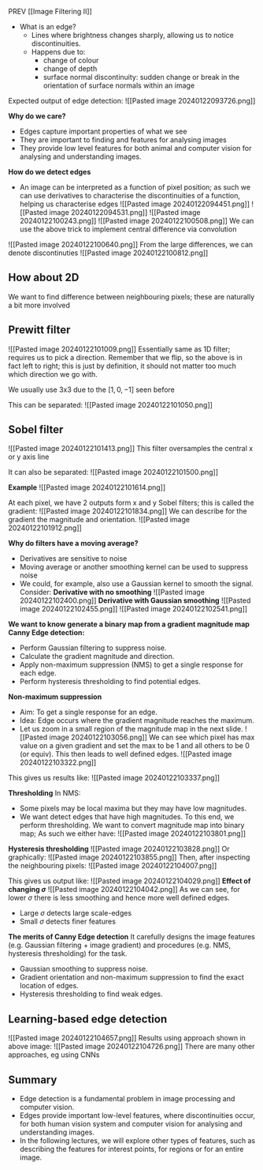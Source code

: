 PREV [[Image Filtering II]]

- What is an edge?
	- Lines where brightness changes sharply, allowing us to notice discontinuities.
	- Happens due to:
		- change of colour
		- change of depth
		- surface normal discontinuity: sudden change or break in the orientation of surface normals within an image 

Expected output of edge detection:
![[Pasted image 20240122093726.png]]

**Why do we care?**
- Edges capture important properties of what we see
- They are important to finding and features for analysing images
- They provide low level features for both animal and computer vision for analysing and understanding images.

**How do we detect edges**
- An image can be interpreted as a function of pixel position; as such we can use derivatives to characterise the discontinuities of a function, helping us characterise edges
![[Pasted image 20240122094451.png]]
![[Pasted image 20240122094531.png]]
![[Pasted image 20240122100243.png]]
![[Pasted image 20240122100508.png]]
We can use the above trick to implement central difference via convolution 

![[Pasted image 20240122100640.png]]
From the large differences, we can denote discontinuties
![[Pasted image 20240122100812.png]]
## How about 2D

We want to find difference between neighbouring pixels; these are naturally a bit more involved
## Prewitt filter
![[Pasted image 20240122101009.png]]
Essentially same as 1D filter; requires us to pick a direction.
Remember that we flip, so the above is in fact left to right; this is just by definition, it should not matter too much which direction we go with.

We usually use 3x3 due to the $[1, 0, -1]$ seen before

This can be separated:
![[Pasted image 20240122101050.png]]

## Sobel filter
![[Pasted image 20240122101413.png]]
This filter oversamples the central x or y axis line

It can also be separated:
![[Pasted image 20240122101500.png]]

**Example**
![[Pasted image 20240122101614.png]]

At each pixel, we have 2 outputs form x and y Sobel filters; this is called the gradient:
![[Pasted image 20240122101834.png]]
We can describe for the gradient the magnitude and orientation.
![[Pasted image 20240122101912.png]]

**Why do filters have a moving average?**
- Derivatives are sensitive to noise
- Moving average or another smoothing kernel can be used to suppress noise
- We could, for example, also use a Gaussian kernel to smooth the signal.
Consider:
**Derivative with no smoothing**
![[Pasted image 20240122102400.png]]
**Derivative with Gaussian smoothing**
![[Pasted image 20240122102455.png]]
![[Pasted image 20240122102541.png]]

**We want to know generate a binary map from a gradient magnitude map**
**Canny Edge detection:**
- Perform Gaussian filtering to suppress noise.
- Calculate the gradient magnitude and direction.  
- Apply non-maximum suppression (NMS) to get a single response for each edge. 
- Perform hysteresis thresholding to find potential edges.

**Non-maximum suppression**
- Aim: To get a single response for an edge.
- Idea: Edge occurs where the gradient magnitude reaches the maximum.
- Let us zoom in a small region of the magnitude map in the next slide.
![[Pasted image 20240122103056.png]]
We can see which pixel has max value on a given gradient and set the max to be 1 and all others to be 0 (or equiv). This then leads to well defined edges.
![[Pasted image 20240122103322.png]]

This gives us results like:
![[Pasted image 20240122103337.png]]

**Thresholding**
In NMS:
- Some pixels may be local maxima but they may have low magnitudes.
- We want detect edges that have high magnitudes. To this end, we perform thresholding.
We want to convert magnitude map into binary map;
As such we either have: 
![[Pasted image 20240122103801.png]]

**Hysteresis thresholding**
![[Pasted image 20240122103828.png]]
Or graphically:
![[Pasted image 20240122103855.png]]
Then, after inspecting the neighbouring pixels:
![[Pasted image 20240122104007.png]]

This gives us output like:
![[Pasted image 20240122104029.png]]
**Effect of changing $\sigma$**
![[Pasted image 20240122104042.png]]
As we can see, for lower $\sigma$ there is less smoothing and hence more well defined edges. 
- Large $\sigma$ detects large scale-edges
- Small $\sigma$ detects finer features

**The merits of Canny Edge detection**
It carefully designs the image features (e.g. Gaussian filtering + image gradient) and procedures (e.g. NMS, hysteresis thresholding) for the task.
- Gaussian smoothing to suppress noise.  
- Gradient orientation and non-maximum suppression to find the exact location of edges.  
- Hysteresis thresholding to find weak edges.

## Learning-based edge detection
![[Pasted image 20240122104657.png]]
Results using approach shown in above image:
![[Pasted image 20240122104726.png]]
There are many other approaches, eg using CNNs

## Summary
- Edge detection is a fundamental problem in image processing and computer vision.
- Edges provide important low-level features, where discontinuities occur, for both human vision system and computer vision for analysing and understanding images.
- In the following lectures, we will explore other types of features, such as describing the features for interest points, for regions or for an entire image.